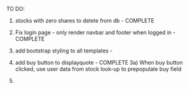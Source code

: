 TO DO:
1) stocks with zero shares to delete from db - COMPLETE

4) Fix login page - only render navbar and footer when logged in - COMPLETE

2) add bootstrap styling to all templates - 

3) add buy button to displayquote - COMPLETE
    3a) When buy button clicked, use user data from stock look-up to prepopulate buy field

4) 